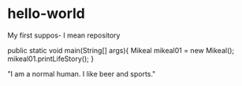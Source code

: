 # hello-world
My first suppos- I mean repository

public static void main(String[] args){
      Mikeal mikeal01 = new Mikeal();
      mikeal01.printLifeStory();
}

"I am a normal human. I like beer and sports." 
